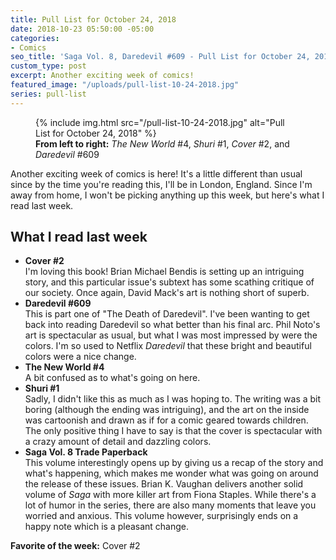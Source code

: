 ```yaml
---
title: Pull List for October 24, 2018
date: 2018-10-23 05:50:00 -05:00
categories:
- Comics
seo_title: 'Saga Vol. 8, Daredevil #609 - Pull List for October 24, 2018'
custom_type: post
excerpt: Another exciting week of comics!
featured_image: "/uploads/pull-list-10-24-2018.jpg"
series: pull-list
---
```


<figure class="extendout">
  {% include img.html src="/pull-list-10-24-2018.jpg" alt="Pull List for October 24, 2018" %}
  <figcaption><strong>From left to right:</strong> <em>The New World</em> #4, <em>Shuri</em> #1, <em>Cover</em> #2, and <em>Daredevil</em> #609</figcaption>
</figure>

Another exciting week of comics is here! It's a little different than usual since by the time you're reading this, I'll be in London, England. Since I'm away from home, I won't be picking anything up this week, but here's what I read last week.

## What I read last week

- **Cover #2**  
  I'm loving this book! Brian Michael Bendis is setting up an intriguing story, and this particular issue's subtext has some scathing critique of our society. Once again, David Mack's art is nothing short of superb.
- **Daredevil #609**  
  This is part one of "The Death of Daredevil". I've been wanting to get back into reading Daredevil so what better than his final arc. Phil Noto's art is spectacular as usual, but what I was most impressed by were the colors. I'm so used to Netflix _Daredevil_ that these bright and beautiful colors were a nice change.
- **The New World #4**  
  A bit confused as to what's going on here.
- **Shuri #1**  
  Sadly, I didn't like this as much as I was hoping to. The writing was a bit boring (although the ending was intriguing), and the art on the inside was cartoonish and drawn as if for a comic geared towards children. The only positive thing I have to say is that the cover is spectacular with a crazy amount of detail and dazzling colors.
- **Saga Vol. 8 Trade Paperback**  
  This volume interestingly opens up by giving us a recap of the story and what's happening, which makes me wonder what was going on around the release of these issues. Brian K. Vaughan delivers another solid volume of _Saga_ with more killer art from Fiona Staples. While there's a lot of humor in the series, there are also many moments that leave you worried and anxious. This volume however, surprisingly ends on a happy note which is a pleasant change.

**Favorite of the week:** Cover #2

